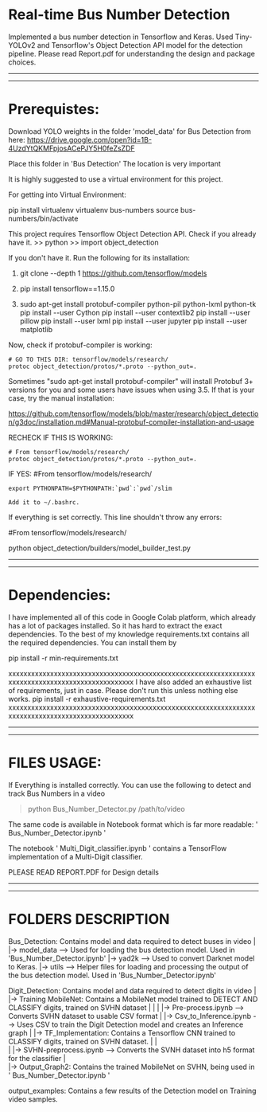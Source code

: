                                      
                                                          


# Real-time Bus Number Detection

Implemented a bus number detection in Tensorflow and Keras. Used Tiny-YOLOv2 and Tensorflow's Object Detection API model for the detection pipeline. Please read Report.pdf for understanding the design and package choices.

----------------------------------------------------------------------------------------------------------------------------------
----------------------------------------------------------------------------------------------------------------------------------

# Prerequistes:

Download YOLO weights in the folder 'model_data' for Bus Detection from here:
https://drive.google.com/open?id=1B-4UzdYtQKMFpjosACePJY5H0feZsZDF

Place this folder in 'Bus Detection' The location is very important

It is highly suggested to use a virtual environment for this project.

For getting into Virtual Environment:

pip install virtualenv
virtualenv bus-numbers
source bus-numbers/bin/activate


This project requires Tensorflow Object Detection API. Check if you already have it.
	>> python
	>> import object_detection

If you don't have it. Run the following for its installation:

1. 
	git clone --depth 1 https://github.com/tensorflow/models

2.
	pip install tensorflow==1.15.0
3.
	sudo apt-get install protobuf-compiler python-pil python-lxml python-tk
	pip install --user Cython
	pip install --user contextlib2
	pip install --user pillow
	pip install --user lxml
	pip install --user jupyter
	pip install --user matplotlib

Now, check if protobuf-compiler is working:

	
	# GO TO THIS DIR: tensorflow/models/research/
	protoc object_detection/protos/*.proto --python_out=.


Sometimes "sudo apt-get install protobuf-compiler" will install Protobuf 3+ versions for you and some users have issues when using 3.5. If that is your case, try the manual installation:

https://github.com/tensorflow/models/blob/master/research/object_detection/g3doc/installation.md#Manual-protobuf-compiler-installation-and-usage


RECHECK IF THIS IS WORKING:

	# From tensorflow/models/research/
	protoc object_detection/protos/*.proto --python_out=.

IF YES:
	#From tensorflow/models/research/

	export PYTHONPATH=$PYTHONPATH:`pwd`:`pwd`/slim

	Add it to ~/.bashrc.


If everything is set correctly. This line shouldn't throw any errors:

#From tensorflow/models/research/

python object_detection/builders/model_builder_test.py


----------------------------------------------------------------------------------------------------------------------------------
----------------------------------------------------------------------------------------------------------------------------------

# Dependencies:

I have implemented all of this code in Google Colab platform, which already has a lot of packages installed. So it has hard to extract the exact dependencies.
To the best of my knowledge requirements.txt contains all the required dependencies. 
You can install them by

pip install -r min-requirements.txt

xxxxxxxxxxxxxxxxxxxxxxxxxxxxxxxxxxxxxxxxxxxxxxxxxxxxxxxxxxxxxxxxxxxxxxxxxxxxxxxxxxxxxxxxxxxxxxxxxx
I have also added an exhaustive list of requirements, just in case. Please don't run this unless nothing else works. 
pip install -r exhaustive-requirements.txt
xxxxxxxxxxxxxxxxxxxxxxxxxxxxxxxxxxxxxxxxxxxxxxxxxxxxxxxxxxxxxxxxxxxxxxxxxxxxxxxxxxxxxxxxxxxxxxxxxx

----------------------------------------------------------------------------------------------------------------------------------
----------------------------------------------------------------------------------------------------------------------------------

# FILES USAGE:

If Everything is installed correctly. You can use the following to detect and track Bus Numbers in a video

> python Bus_Number_Detector.py /path/to/video

The same code is available in Notebook format which is far more readable: ' Bus_Number_Detector.ipynb '

The notebook ' Multi_Digit_classifier.ipynb ' contains a TensorFlow implementation of a Multi-Digit classifier.


PLEASE READ REPORT.PDF for Design details

----------------------------------------------------------------------------------------------------------------------------------
----------------------------------------------------------------------------------------------------------------------------------


# FOLDERS DESCRIPTION

Bus_Detection: Contains model and data required to detect buses in video
|	
|->	model_data --> Used for loading the bus detection model. Used in 'Bus_Number_Detector.ipynb'
|->	yad2k 	   --> Used to convert Darknet model to Keras. 
|->	utils      --> Helper files for loading and processing the output of the bus detection model. Used in 'Bus_Number_Detector.ipynb'



Digit_Detection: Contains model and data required to detect digits in video
 |
 |-> Training MobileNet:  Contains a MobileNet model trained to DETECT AND CLASSIFY digits, trained on SVHN dataset
 |		|
 |		|->	Pre-process.ipynb 		--> Converts SVHN dataset to usable CSV format
 |		|->	Csv_to_Inference.ipynb  --> Uses CSV to train the Digit Detection model and creates an Inference graph
 |
 |-> TF_Implementation:	Contains a Tensorflow CNN trained to CLASSIFY digits, trained on SVHN dataset.
 |		|	
 |		|->	SVHN-preprocess.ipynb	--> Converts the SVNH dataset into h5 format for the classifier
 |		
 |-> Output_Graph2: 
			Contains the trained MobileNet on SVHN, being used in  ' Bus_Number_Detector.ipynb '

output_examples: Contains a few results of the Detection model on Training video samples.

